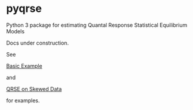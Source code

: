 # pyqrse
Python 3 package for estimating Quantal Response Statistical Equilibrium Models

Docs under construction. 

See 

[Basic Example](https://github.com/econokeith/pyqrse/blob/master/example/pyqrse_sample.ipynb)

and

[QRSE on Skewed Data](https://github.com/econokeith/pyqrse/blob/master/example/pyqrse_sample_skewed_data.ipynb)

for examples.
